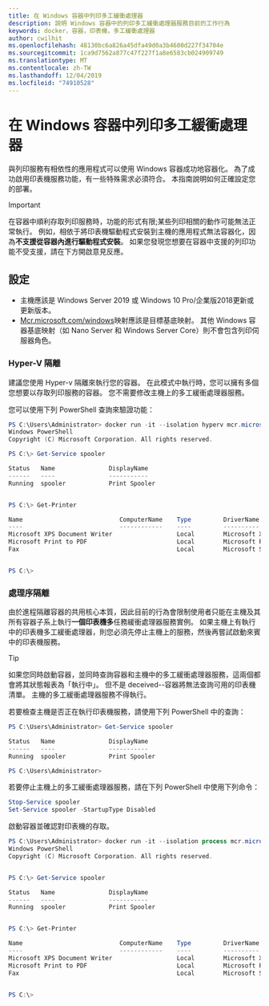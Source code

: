 ```yaml
---
title: 在 Windows 容器中列印多工緩衝處理器
description: 說明 Windows 容器中的列印多工緩衝處理器服務目前的工作行為
keywords: docker，容器，印表機，多工緩衝處理器
author: cwilhit
ms.openlocfilehash: 48130bc6a826a45dfa49d0a3b4600d227f34704e
ms.sourcegitcommit: 1ca9d7562a877c47f227f1a8e6583cb024909749
ms.translationtype: MT
ms.contentlocale: zh-TW
ms.lasthandoff: 12/04/2019
ms.locfileid: "74910528"
---
```

# <a name="print-spooler-in-windows-containers"></a>在 Windows 容器中列印多工緩衝處理器

與列印服務有相依性的應用程式可以使用 Windows 容器成功地容器化。 為了成功啟用印表機服務功能，有一些特殊需求必須符合。 本指南說明如何正確設定您的部署。

> [!IMPORTANT]
> 在容器中順利存取列印服務時，功能的形式有限;某些列印相關的動作可能無法正常執行。 例如，相依于將印表機驅動程式安裝到主機的應用程式無法容器化，因為**不支援從容器內進行驅動程式安裝**。 如果您發現您想要在容器中支援的列印功能不受支援，請在下方開啟意見反應。

## <a name="setup"></a>設定

* 主機應該是 Windows Server 2019 或 Windows 10 Pro/企業版2018更新或更新版本。
* [Mcr.microsoft.com/windows](https://hub.docker.com/_/microsoft-windowsfamily-windows)映射應該是目標基底映射。 其他 Windows 容器基底映射（如 Nano Server 和 Windows Server Core）則不會包含列印伺服器角色。

### <a name="hyper-v-isolation"></a>Hyper-V 隔離

建議您使用 Hyper-v 隔離來執行您的容器。 在此模式中執行時，您可以擁有多個您想要以存取列印服務的容器。 您不需要修改主機上的多工緩衝處理器服務。

您可以使用下列 PowerShell 查詢來驗證功能：

```PowerShell
PS C:\Users\Administrator> docker run -it --isolation hyperv mcr.microsoft.com/windows:1809 powershell.exe
Windows PowerShell
Copyright (C) Microsoft Corporation. All rights reserved.

PS C:\> Get-Service spooler

Status   Name               DisplayName
------   ----               -----------
Running  spooler            Print Spooler


PS C:\> Get-Printer

Name                           ComputerName    Type         DriverName                PortName        Shared   Published
----                           ------------    ----         ----------                --------        ------   --------
Microsoft XPS Document Writer                  Local        Microsoft XPS Document... PORTPROMPT:     False    False
Microsoft Print to PDF                         Local        Microsoft Print To PDF    PORTPROMPT:     False    False
Fax                                            Local        Microsoft Shared Fax D... SHRFAX:         False    False


PS C:\>
```

### <a name="process-isolation"></a>處理序隔離

由於進程隔離容器的共用核心本質，因此目前的行為會限制使用者只能在主機及其所有容器子系上執行**一個印表機多**任務緩衝處理器服務實例。 如果主機上有執行中的印表機多工緩衝處理器，則您必須先停止主機上的服務，然後再嘗試啟動來賓中的印表機服務。

> [!TIP]
> 如果您同時啟動容器，並同時查詢容器和主機中的多工緩衝處理器服務，這兩個都會將其狀態報表為「執行中」。 但不是 deceived--容器將無法查詢可用的印表機清單。 主機的多工緩衝處理器服務不得執行。 

若要檢查主機是否正在執行印表機服務，請使用下列 PowerShell 中的查詢：

```PowerShell
PS C:\Users\Administrator> Get-Service spooler

Status   Name               DisplayName
------   ----               -----------
Running  spooler            Print Spooler

PS C:\Users\Administrator>
```

若要停止主機上的多工緩衝處理器服務，請在下列 PowerShell 中使用下列命令：

```PowerShell
Stop-Service spooler
Set-Service spooler -StartupType Disabled
```

啟動容器並確認對印表機的存取。

```PowerShell
PS C:\Users\Administrator> docker run -it --isolation process mcr.microsoft.com/windows:1809 powershell.exe
Windows PowerShell
Copyright (C) Microsoft Corporation. All rights reserved.


PS C:\> Get-Service spooler

Status   Name               DisplayName
------   ----               -----------
Running  spooler            Print Spooler


PS C:\> Get-Printer

Name                           ComputerName    Type         DriverName                PortName        Shared   Published
----                           ------------    ----         ----------                --------        ------   --------
Microsoft XPS Document Writer                  Local        Microsoft XPS Document... PORTPROMPT:     False    False
Microsoft Print to PDF                         Local        Microsoft Print To PDF    PORTPROMPT:     False    False
Fax                                            Local        Microsoft Shared Fax D... SHRFAX:         False    False


PS C:\>
```